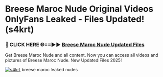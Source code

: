 # Breese Maroc Nude Original Videos 0nlyFans Leaked - Files Updated! (s4krt)

<h3>🔴 CLICK HERE 🌐==►► <a href="https://tinyurl.com/4mcuefdz" rel="nofollow">Breese Maroc Nude Updated Files</a></h3>

Get Breese Maroc Nude and all content. Now you can access all videos and pictures of Breese Maroc Nude. New Updated Files 2025!

[![s4krt](https://i.imgur.com/StAQSOY.gif)](https://tinyurl.com/4mcuefdz)
breese maroc leaked nudes